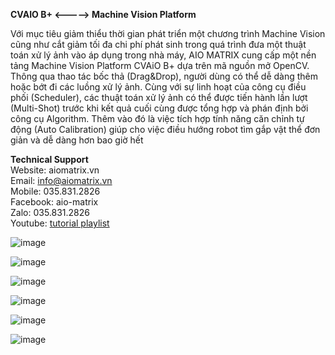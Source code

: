 **CVAIO B+ <-----> Machine Vision Platform**

Với mục tiêu giảm thiểu thời gian phát triển một chương trình Machine Vision cũng như cắt giảm tối đa chi phí phát sinh trong quá trình đưa một thuật toán xử lý ảnh vào áp dụng trong nhà máy, AIO MATRIX cung cấp một nền tảng Machine Vision Platform CVAiO B+ dựa trên mã nguồn mở OpenCV. Thông qua thao tác bốc thả (Drag&Drop), người dùng có thể dễ dàng thêm hoặc bớt đi các luồng xử lý ảnh. Cùng với sự linh hoạt của công cụ điều phối (Scheduler), các thuật toán xử lý ảnh có thể được tiến hành lần lượt (Multi-Shot) trước khi kết quả cuối cùng được tổng hợp và phán định bởi công cụ Algorithm. Thêm vào đó là việc tích hợp tính năng căn chỉnh tự động (Auto Calibration) giúp cho việc điều hướng robot tìm gắp vật thể đơn giản và dễ dàng hơn bao giờ hết

**Technical Support** <br />
Website: aiomatrix.vn <br />
Email: info@aiomatrix.vn<br />
Mobile: 035.831.2826 <br />
Facebook: aio-matrix<br />
Zalo: 035.831.2826<br />
Youtube: [tutorial playlist](https://www.youtube.com/playlist?list=PLqDyBQNoY4fkGBD0NA2EsJX-ZQgd3iBgo)<br />

![image](https://github.com/AIO-MATRIX/CVAIO.Bplus-5.0/assets/133294265/3ce28859-a60f-4cb2-acde-ee47183108f0)

![image](https://github.com/AIO-MATRIX/CVAIO.Bplus-5.0/assets/133294265/d7c416fe-0d42-44fe-b52b-bf40ad78b564)

![image](https://github.com/AIO-MATRIX/CVAIO.Bplus-5.0/assets/133294265/56f09304-c587-4d28-8e8a-7feedf7d5662)

![image](https://github.com/AIO-MATRIX/CVAIO.Bplus-5.0/assets/133294265/4f3afa32-b973-4202-aaab-2ca063d5e963)

![image](https://github.com/AIO-MATRIX/CVAIO.Bplus-5.0/assets/133294265/2da8cd9c-de44-4e09-8717-02ce6927ba00)

![image](https://github.com/AIO-MATRIX/CVAIO.Bplus-5.0/assets/133294265/3bee4d42-76ab-447f-a21a-1253499df5ec)

